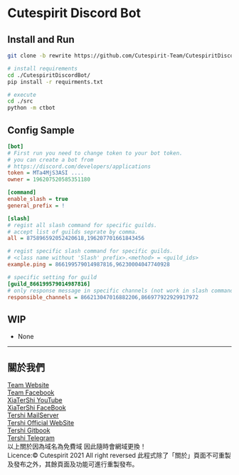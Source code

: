 # Cutespirit Discord Bot
## Install and Run
```sh
git clone -b rewrite https://github.com/Cutespirit-Team/CutespiritDiscordBot

# install requirements
cd ./CutespiritDiscordBot/
pip install -r requirments.txt

# execute
cd ./src
python -m ctbot
```

## Config Sample
```ini
[bot]
# First run you need to change token to your bot token.
# you can create a bot from 
# https://discord.com/developers/applications
token = MTa4MjS3ASI ....
owner = 196207520585351180

[command]
enable_slash = true
general_prefix = !

[slash]
# regist all slash command for specific guilds.
# accept list of guilds seprate by comma.
all = 875896592052420618,196207701661843456

# regist specific slash command for specific guilds.
# <class name without 'Slash' prefix>.<method> = <guild_ids> 
example.ping = 866199579014987816,96230004047740928

# specific setting for guild
[guild_866199579014987816]
# only response message in specific channels (not work in slash commands)
responsible_channels = 866213047016882206,866977922929917972
```

## WIP
* None

---
## 關於我們
[Team Website](https://www.cutespirit.org) <br>
[Team Facebook](https://www.facebook.com/cutespirit05428/) <br>
[XiaTerShi YouTube](https://www.youtube.com/channel/UCPdpFDFOp3sPbZhRkaQVaQA) <br>
[XiaTerShi FaceBook](https://www.facebook.com/Tershi25648) <br>
[Tershi MailServer](https://mail.tershi.org) <br>
[Tershi Official WebSite](https://tershi.cutespirit.ml) <br>
[Tershi Gitbook](https://gitbook.tershi.cf) <br>
[Tershi Telegram](https://t.me/TershiXia) <br>
以上關於因為域名為免費域 因此隨時會網域更換！ <br>
Licence:© Cutespirit 2021 All right reversed 此程式除了「關於」頁面不可重製及發布之外，其餘頁面及功能可進行重製發布。
